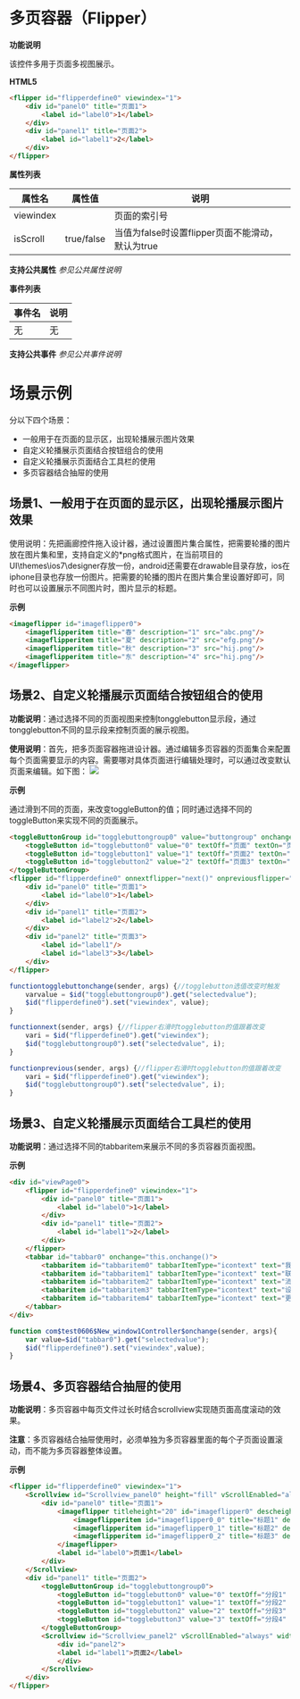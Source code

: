 



# 多页容器（Flipper）

**功能说明**

该控件多用于页面多视图展示。

**HTML5**
```html
<flipper id="flipperdefine0" viewindex="1">
	<div id="panel0" title="页面1">
		<label id="label0">1</label>
	</div>
	<div id="panel1" title="页面2">
		<label id="label1">2</label>
	</div>
</flipper>
```

**属性列表**

| 属性名 | 属性值 | 说明 |
| ------------ | ------------ | ------------ |
| viewindex |   | 页面的索引号 |
| isScroll | true/false | 当值为false时设置flipper页面不能滑动，默认为true |

**支持公共属性**
*参见公共属性说明*

**事件列表**

| 事件名 | 说明 |
| ------------ | ------------ |
| 无 | 无 |

**支持公共事件**
*参见公共事件说明*

# 场景示例

分以下四个场景：

- 一般用于在页面的显示区，出现轮播展示图片效果
- 自定义轮播展示页面结合按钮组合的使用
- 自定义轮播展示页面结合工具栏的使用
- 多页容器结合抽屉的使用

## 场景1、一般用于在页面的显示区，出现轮播展示图片效果

使用说明：先把画廊控件拖入设计器，通过设置图片集合属性，把需要轮播的图片放在图片集和里，支持自定义的*png格式图片，在当前项目的UI\themes\ios7\designer存放一份，android还需要在drawable目录存放，ios在iphone目录也存放一份图片。把需要的轮播的图片在图片集合里设置好即可，同时也可以设置展示不同图片时，图片显示的标题。

**示例**
```html
<imageflipper id="imageflipper0">
	<imageflipperitem title="春" description="1" src="abc.png"/>
	<imageflipperitem title="夏" description="2" src="efg.png"/>
	<imageflipperitem title="秋" description="3" src="hij.png"/>
	<imageflipperitem title="东" description="4" src="hij.png"/>
</imageflipper>
```

## 场景2、自定义轮播展示页面结合按钮组合的使用

**功能说明**：通过选择不同的页面视图来控制tongglebutton显示段，通过tongglebutton不同的显示段来控制页面的展示视图。

**使用说明**：首先，把多页面容器拖进设计器。通过编辑多页容器的页面集合来配置每个页面需要显示的内容。需要哪对具体页面进行编辑处理时，可以通过改变默认页面来编辑。如下图：
![](http://mobile.yyuap.com/UAPMobile/UEditor/jsp/upload/image/20150606/1433586829328090934.jpg)

**示例**

通过滑到不同的页面，来改变toggleButton的值；同时通过选择不同的toggleButton来实现不同的页面展示。
```html
<toggleButtonGroup id="togglebuttongroup0" value="buttongroup" onchange="togglebuttonchange()">
	<toggleButton id="togglebutton0" value="0" textOff="页面" textOn="页面1" type="button" checked="true"/>
	<toggleButton id="togglebutton1" value="1" textOff="页面2" textOn="页面2" type="button"/>
	<toggleButton id="togglebutton2" value="2" textOff="页面3" textOn="页面3" type="button"/>
</toggleButtonGroup>
<flipper id="flipperdefine0" onnextflipper="next()" onpreviousflipper="previous()" viewindex="0">
	<div id="panel0" title="页面1">
		<label id="label0">1</label>
	</div>
	<div id="panel1" title="页面2">
		<label id="label2">2</label>
	</div>
	<div id="panel2" title="页面3">
		<label id="label1"/>
		<label id="label3">3</label>
	</div>
</flipper>
```
```javascript
functiontogglebuttonchange(sender, args) {//togglebutton选值改变时触发
	varvalue = $id("togglebuttongroup0").get("selectedvalue");
	$id("flipperdefine0").set("viewindex", value);
}

functionnext(sender, args) {//flipper右滑时togglebutton的值跟着改变
	vari = $id("flipperdefine0").get("viewindex");
	$id("togglebuttongroup0").set("selectedvalue", i);
}

functionprevious(sender, args) {//flipper右滑时togglebutton的值跟着改变
	vari = $id("flipperdefine0").get("viewindex");
	$id("togglebuttongroup0").set("selectedvalue", i);
}
```

## 场景3、自定义轮播展示页面结合工具栏的使用

**功能说明**：通过选择不同的tabbaritem来展示不同的多页容器页面视图。

**示例**
```html
<div id="viewPage0">
	<flipper id="flipperdefine0" viewindex="1">
		<div id="panel0" title="页面1">
			<label id="label0">1</label>
		</div>
		<div id="panel1" title="页面2">
			<label id="label1">2</label>
		</div>
	</flipper>
	<tabbar id="tabbar0" onchange="this.onchange()">
		<tabbaritem id="tabbaritem0" tabbarItemType="icontext" text="我的关注" checked="true"/>
		<tabbaritem id="tabbaritem1" tabbarItemType="icontext" text="联系人"/>
		<tabbaritem id="tabbaritem2" tabbarItemType="icontext" text="消息"/>
		<tabbaritem id="tabbaritem3" tabbarItemType="icontext" text="设置"/>
		<tabbaritem id="tabbaritem4" tabbarItemType="icontext" text="更多"/>
	</tabbar>
</div>
```
```javascript
function com$test0606$New_window1Controller$onchange(sender, args){
	var value=$id("tabbar0").get("selectedvalue");
	$id("flipperdefine0").set("viewindex",value);
}
```

## 场景4、多页容器结合抽屉的使用

**功能说明**：多页容器中每页文件过长时结合scrollview实现随页面高度滚动的效果。

**注意**：多页容器结合抽屉使用时，必须单独为多页容器里面的每个子页面设置滚动，而不能为多页容器整体设置。

**示例**
```html
<flipper id="flipperdefine0" viewindex="1">
	<Scrollview id="Scrollview_panel0" height="fill" vScrollEnabled="always" width="fill" hScrollEnabled="disabled">
		<div id="panel0" title="页面1">
			<imageflipper titleheight="20" id="imageflipper0" descheight="0" interval="2000" flipperbtnvisible="true" isloop="true" autoflip="true">
				<imageflipperitem id="imageflipper0_0" title="标题1" description="" onclick="" src="bz1.png"/>
				<imageflipperitem id="imageflipper0_1" title="标题2" description="" onclick="" src="bz2.png"/>
				<imageflipperitem id="imageflipper0_2" title="标题3" description="" onclick="" src="bz3.png"/>
			</imageflipper>
			<label id="label0">页面1</label>
		</div>
	</Scrollview>
	<div id="panel1" title="页面2">
		<toggleButtonGroup id="togglebuttongroup0">
			<toggleButton id="togglebutton0" value="0" textOff="分段1" textOn="分段1" type="button" checked="true"/>
			<toggleButton id="togglebutton1" value="1" textOff="分段2" textOn="分段2" type="button"/>
			<toggleButton id="togglebutton2" value="2" textOff="分段3" textOn="分段3" type="button"/>
			<toggleButton id="togglebutton3" value="3" textOff="分段4" textOn="分段4" type="button"/>
		</toggleButtonGroup>
		<Scrollview id="Scrollview_panel2" vScrollEnabled="always" width="fill" hScrollEnabled="disabled">
			<div id="panel2">
			<label id="label1">页面2</label>
			</div>
		</Scrollview>
	</div>
</flipper>
```
